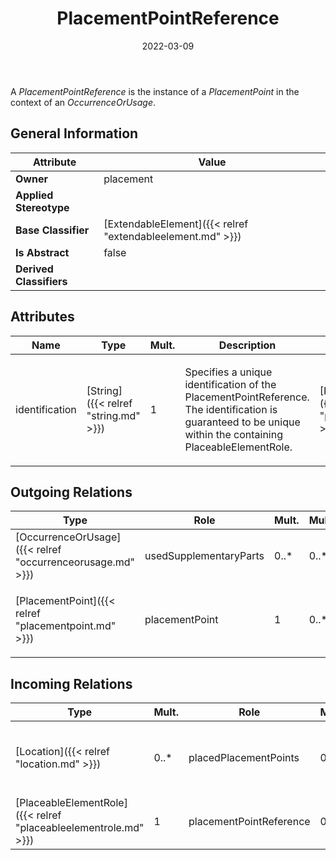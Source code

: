 ﻿---
title: PlacementPointReference
toc: false
type: specs
date: "2022-03-09"
draft: false
specification: VEC
version: 2.0.0
documentType: "Recommendation"
elementType: Class
classes:
  - PlacementPointReference
menu_name: vec-2.0.0
---
<p> A <i>PlacementPointReference</i> is the instance of a <i>PlacementPoint</i> in the context of an <i>OccurrenceOrUsage</i>.      </p>

## General Information

| Attribute               | Value |
|-------------------------|-------|
| **Owner**               | placement |
| **Applied Stereotype**  |   |
| **Base Classifier**     | [ExtendableElement]({{< relref "extendableelement.md" >}})<br/>  |
| **Is Abstract**         | false |
| **Derived Classifiers** |   |

## Attributes
|  Name  |  Type  |  Mult.  |  Description  |  Owning Classifier  |
|--------|--------|---------|---------------|--------------|
|identification | [String]({{< relref "string.md" >}}) | 1 | <p> Specifies a unique identification of the PlacementPointReference. The identification is guaranteed to be unique within the containing PlaceableElementRole.      </p> | [PlacementPointReference]({{< relref "placementpointreference.md" >}}) |

## Outgoing Relations
|    Type  |   Role   |   Mult.   |   Mult.   |   Description   |
|----------|----------|-----------|-----------|-----------------|
| [OccurrenceOrUsage]({{< relref "occurrenceorusage.md" >}}) | usedSupplementaryParts | 0..* | 0..* |  |
| [PlacementPoint]({{< relref "placementpoint.md" >}}) | placementPoint | 1 | 0..* | <p> References the <i>PlacementPoint</i> that is instanced by this <i>PlacementPointReference.</i>      </p> |
##  Incoming Relations
|    Type  |   Mult.  |   Role    |   Mult.   |   Description  |
|----------|----------|-----------|-----------|----------------|
| [Location]({{< relref "location.md" >}}) | 0..* | placedPlacementPoints | 0..* | <p> References the <i>PlacementPointReference </i>that is placed by this location.      </p> |
| [PlaceableElementRole]({{< relref "placeableelementrole.md" >}}) | 1 | placementPointReference | 0..* |  |
